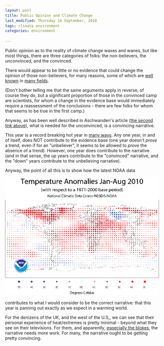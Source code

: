 ```yaml
---
layout: post
title: Public Opinion and Climate Change
last_modified: Thursday 16 September, 2010
tags: climate environment
categories: environment

---
```

Public opinion as to the reality of climate change waxes and wanes, but like most things, there are three categories of folks: the non-believers, the unconvinced, and the convinced. 

There would appear to be little or no evidence that could change the opinion of those non-believers, for many reasons, some of which are [well known](http://www.easterbrook.ca/steve/?p=730) in [many fields](http://bit.ly/agtxLm). 

(Don't bother telling me that the same arguments apply in reverse, of course they do, but a significant proportion of those in the convinced camp are scientists, for whom a change in the evidence base would immediately require a reassessment of the conclusions - there are few folks for whom that seems to be true in the first camp.)

Anyway, as has been well described in Aschwanden's article ([the second link above](http://www.miller-mccune.com/health/convincing-the-public-to-accept-new-medical-guidelines-11422/)), what is needed for the unconvinced, is a convincing narrative.

This year is a record breaking hot year in [many ways](http://www.noaanews.noaa.gov/stories2010/20100915_globalstats.html). Any one year, in and of itself, does NOT contribute to the evidence base (one year doesn't *prove* a trend, even if for an "unbeliever", it seems to be allowed to *prove* the absence of a trend). However, one year does contribute to the narrative (and in that sense, the up years contribute to the "convinced" narrative, and the "down" years contribute to the unbelieving narrative).

Anyway, the point of all this is to show how the latest NOAA data

![Image: IMAGE: static/2010/09/16/climate2010_Jan2Aug.gif ](/assets/images/2010-09-16-climate2010_Jan2Aug.gif)

contributes to what I would consider to be the correct narrative: that this year is panning out exactly as we expect in a warming world. 

For the denizens of the UK, and the west of the U.S,, we can see that their personal experience of heat/extremes is pretty minimal - beyond what they see on their televisions. For them, and apparently, [especially the blokes](http://www.sciencedaily.com/releases/2010/09/100914115238.htm), the narrative needs more work. For many, the narrative ought to be getting pretty convincing.

